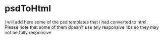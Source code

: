 # psdToHtml
I will add here some of the psd templates that I had converted to html.
Please note that some of them doesn't use any responsive libs so they may not be fully responsive
